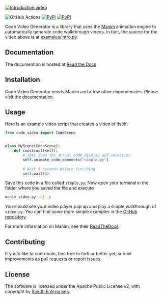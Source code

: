 [![Introduction video](http://img.youtube.com/vi/1V5TQRuQ8A4/0.jpg)](http://www.youtube.com/watch?v=1V5TQRuQ8A4 "Introduction")

![GitHub Actions](https://github.com/sleuth-io/code-video-generator/workflows/Test/badge.svg)
[![PyPI](https://img.shields.io/pypi/dm/code-video-generator.svg)](https://pypi.python.org/pypi/code-video-generator)
[![PyPI](https://img.shields.io/pypi/v/code-video-generator.svg)](https://pypi.python.org/pypi/code-video-generator)


Code Video Generator is a library that uses the [Manim](https://github.com/manimcommunity/manim) animation engine
 to automatically generate code walkthrough videos. In fact, the source for the video above is at [examples/intro.py](https://github.com/sleuth-io/code-video-generator/tree/master/examples/intro.py).
 
## Documentation

The documention is hosted at [Read the Docs](https://code-video-generator.readthedocs.io/)

## Installation

Code Video Generator needs Manim and a few other dependencies. Please visit
the
[documentation](https://code-video-generator.readthedocs.io/en/latest/installation.html).

## Usage

Here is an example video script that creates a video of itself:

```python
from code_video import CodeScene


class MyScene(CodeScene):
    def construct(self):
        # This does the actual code display and animation
        self.animate_code_comments("simple.py")
    
        # Wait 5 seconds before finishing
        self.wait(5)
```

Save this code in a file called `simple.py`. Now open your terminal in the
folder where you saved the file and execute

```sh
manim video.py -ql -p
```

You should see your video player pop up and play a simple walkthrough of `video.py`. You can find some more simple
 examples in the
[GitHub repository](https://github.com/sleuth-io/code-video-generator/tree/master/examples).

For more information on Manim, see their [ReadTheDocs](https://manimce.readthedocs.io/en/latest/).

## Contributing

If you'd like to contribute, feel free to fork or better yet, submit improvements as pull requests or report issues.

## License

The software is licensed under the Apache Public License v2, with copyright
by [Sleuth Enterprises](https://sleuth.io).
